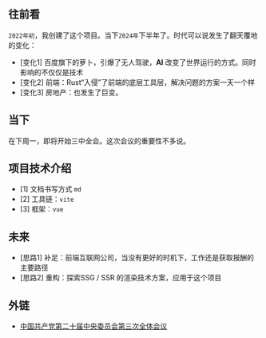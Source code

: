 ## 往前看

`2022年初`，我创建了这个项目。当下`2024年`下半年了。时代可以说发生了翻天覆地的变化：

- [变化1] 百度旗下的萝卜，引爆了无人驾驶，**AI** 改变了世界运行的方式。同时影响的不仅仅是技术
- [变化2] 前端：Rust“入侵”了前端的底层工具层，解决问题的方案一天一个样
- [变化3] 房地产：也发生了巨变。

## 当下

在下周一，即将开始三中全会。这次会议的重要性不多说。

## 项目技术介绍

- [1] 文档书写方式 `md`
- [2] 工具链：`vite`
- [3] 框架：`vue`

## 未来

- [思路1] 补足：前端互联网公司，当没有更好的时机下，工作还是获取报酬的主要路径
- [思路2] 重构：探索SSG / SSR 的渲染技术方案，应用于这个项目

## 外链

- [中国共产党第二十届中央委员会第三次全体会议](https://zh.wikipedia.org/wiki/%E4%B8%AD%E5%9B%BD%E5%85%B1%E4%BA%A7%E5%85%9A%E7%AC%AC%E4%BA%8C%E5%8D%81%E5%B1%8A%E4%B8%AD%E5%A4%AE%E5%A7%94%E5%91%98%E4%BC%9A%E7%AC%AC%E4%B8%89%E6%AC%A1%E5%85%A8%E4%BD%93%E4%BC%9A%E8%AE%AE)
